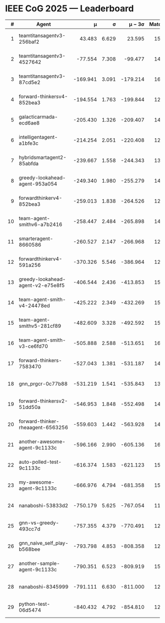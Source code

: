 # IEEE CoG 2025 — Leaderboard

| # | Agent | μ | σ | μ − 3σ | Matches | Updated |
|---:|---|---:|---:|---:|---:|---|
| 1 | teamtitansagentv3-256baf2 | 43.483 | 6.629 | 23.595 | 15596 | 2025-08-22 14:14 |
| 2 | teamtitansagentv3-4527642 | -77.554 | 7.308 | -99.477 | 14830 | 2025-08-22 14:14 |
| 3 | teamtitansagentv3-87cd5e2 | -169.941 | 3.091 | -179.214 | 16166 | 2025-08-22 14:14 |
| 4 | forward-thinkersv4-852bea3 | -194.554 | 1.763 | -199.844 | 12068 | 2025-08-22 14:14 |
| 5 | galacticarmada-ecd6ae8 | -205.430 | 1.326 | -209.407 | 14200 | 2025-08-22 14:14 |
| 6 | intelligentagent-a1bfe3c | -214.254 | 2.051 | -220.408 | 12799 | 2025-08-22 14:14 |
| 7 | hybridsmartagent2-85abfda | -239.667 | 1.558 | -244.343 | 13264 | 2025-08-22 14:14 |
| 8 | greedy-lookahead-agent-953a054 | -249.340 | 1.980 | -255.279 | 14490 | 2025-08-22 14:14 |
| 9 | forwardthinkerv4-852bea3 | -259.013 | 1.838 | -264.526 | 12419 | 2025-08-22 14:14 |
| 10 | team-agent-smithv6-a7b2416 | -258.447 | 2.484 | -265.898 | 14860 | 2025-08-22 14:14 |
| 11 | smarteragent-8660586 | -260.527 | 2.147 | -266.968 | 12777 | 2025-08-22 14:14 |
| 12 | forwardthinkerv4-591a256 | -370.326 | 5.546 | -386.964 | 12511 | 2025-08-22 14:14 |
| 13 | greedy-lookahead-agent-v2-e75e8f5 | -406.544 | 2.436 | -413.853 | 15030 | 2025-08-22 14:14 |
| 14 | team-agent-smith-v4-24478ed | -425.222 | 2.349 | -432.269 | 15722 | 2025-08-22 14:14 |
| 15 | team-agent-smithv5-281cf89 | -482.609 | 3.328 | -492.592 | 15060 | 2025-08-22 14:14 |
| 16 | team-agent-smith-v3-ce6fd70 | -505.888 | 2.588 | -513.651 | 16442 | 2025-08-22 14:14 |
| 17 | forward-thinkers-7583470 | -527.043 | 1.381 | -531.187 | 14060 | 2025-08-22 14:14 |
| 18 | gnn_prgcr-0c77b88 | -531.219 | 1.541 | -535.843 | 13520 | 2025-08-22 14:14 |
| 19 | forward-thinkersv2-51dd50a | -546.953 | 1.848 | -552.498 | 14900 | 2025-08-22 14:14 |
| 20 | forward-thinker-rheaagent-6563256 | -559.603 | 1.442 | -563.928 | 14480 | 2025-08-22 14:14 |
| 21 | another-awesome-agent-9c1133c | -596.166 | 2.990 | -605.136 | 16120 | 2025-08-22 14:14 |
| 22 | auto-polled-test-9c1133c | -616.374 | 1.583 | -621.123 | 15140 | 2025-08-22 14:14 |
| 23 | my-awesome-agent-9c1133c | -666.976 | 4.794 | -681.358 | 15260 | 2025-08-22 14:14 |
| 24 | nanaboshi-53833d2 | -750.179 | 5.625 | -767.054 | 11640 | 2025-08-22 14:14 |
| 25 | gnn-vs-greedy-493cc7d | -757.355 | 4.379 | -770.491 | 12360 | 2025-08-22 14:14 |
| 26 | gnn_naive_self_play-b568bee | -793.798 | 4.853 | -808.358 | 12200 | 2025-08-22 14:14 |
| 27 | another-sample-agent-9c1133c | -790.351 | 6.523 | -809.919 | 15100 | 2025-08-22 14:14 |
| 28 | nanaboshi-8345999 | -791.111 | 6.630 | -811.000 | 12730 | 2025-08-22 14:14 |
| 29 | python-test-06d5474 | -840.432 | 4.792 | -854.810 | 12510 | 2025-08-22 14:14 |
